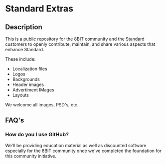 # Standard Extras

## Description

This is a public repository for the [8BIT](http://8bit.io) community and the [Standard](http://standardtheme.com) customers to openly contribute, maintain, and share various aspects that enhance Standard.

These include:

* Localization files
* Logos
* Backgrounds
* Header images
* Advertiment IMages
* Layouts

We welcome all images, PSD's, etc. 

## FAQ's

### How do you I use GitHub?

We'll be providing education material as well as discounted software especially for the 8BIT community once we've completed the foundation for this community initiative.